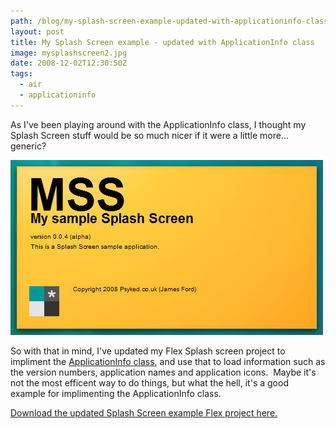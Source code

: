 ```yaml
---
path: /blog/my-splash-screen-example-updated-with-applicationinfo-class/
layout: post
title: My Splash Screen example - updated with ApplicationInfo class
image: mysplashscreen2.jpg
date: 2008-12-02T12:30:50Z
tags:
  - air
  - applicationinfo
---
```


As I've been playing around with the ApplicationInfo class, I thought my Splash Screen stuff would be so much nicer if it were a little more... generic?

![](mysplashscreen2.jpg)

So with that in mind, I've updated my Flex Splash screen project to impliment the [ApplicationInfo class](http://psyked-as-classes.googlecode.com/files/applicationinfo.zip), and use that to load information such as the version numbers, application names and application icons.  Maybe it's not the most efficent way to do things, but what the hell, it's a good example for implimenting the ApplicationInfo class.

[Download the updated Splash Screen example Flex project here.](http://uploads.psyked.co.uk/2008/12/splash-screen-demo-2.zip)

